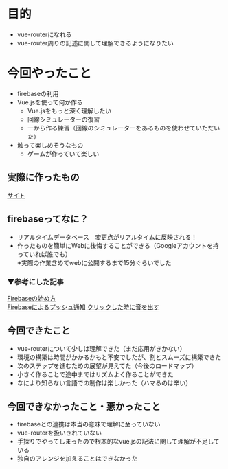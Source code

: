 # 目的
- vue-routerになれる
- vue-router周りの記述に関して理解できるようになりたい

# 今回やったこと

- firebaseの利用
- Vue.jsを使って何か作る
  - Vue.jsをもっと深く理解したい
  - 回線シミュレーターの復習
  - 一から作る練習（回線のシミュレーターをあるものを使わせていただいた）
- 触って楽しめそうなもの
  - ゲームが作っていて楽しい

## 実際に作ったもの

[サイト](https://firstfirebase-192d3.firebaseapp.com/)

## firebaseってなに？

- リアルタイムデータベース　変更点がリアルタイムに反映される！
- 作ったものを簡単にWebに後悔することができる（Googleアカウントを持っていれば誰でも）  
  ※実際の作業含めてwebに公開するまで15分ぐらいでした

### ▼参考にした記事
[Firebaseの始め方](https://qiita.com/kohashi/items/43ea22f61ade45972881)  
[Firebaseによるプッシュ通知](https://qiita.com/mituoh/items/2dc87618edf234afd8f0)
[クリックした時に音を出す](https://syncer.jp/html5-javascript-hello-button)

## 今回できたこと

- vue-routerについて少しは理解できた（まだ応用がきかない）
- 環境の構築は時間がかかるかもと不安でしたが、割とスムーズに構築できた
- 次のステップを進むための展望が見えてた（今後のロードマップ）
- 小さく作ることで途中まではリズムよく作ることができた
- なにより知らない言語での制作は楽しかった（ハマるのは辛い）

## 今回できなかったこと・悪かったこと

- firebaseとの連携は本当の意味で理解に至っていない
- vue-routerを扱いきれていない
- 手探りでやってしまったので根本的なvue.jsの記法に関して理解が不足している
- 独自のアレンジを加えることはできなかった
